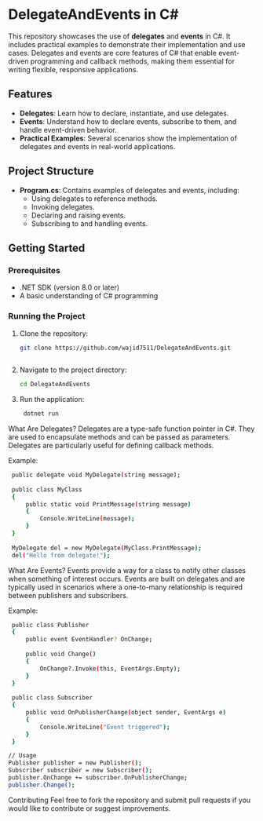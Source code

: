 # DelegateAndEvents in C#

This repository showcases the use of **delegates** and **events** in C#. It includes practical examples to demonstrate their implementation and use cases. Delegates and events are core features of C# that enable event-driven programming and callback methods, making them essential for writing flexible, responsive applications.

## Features

- **Delegates**: Learn how to declare, instantiate, and use delegates.
- **Events**: Understand how to declare events, subscribe to them, and handle event-driven behavior.
- **Practical Examples**: Several scenarios show the implementation of delegates and events in real-world applications.

## Project Structure

- **Program.cs**: Contains examples of delegates and events, including:
  - Using delegates to reference methods.
  - Invoking delegates.
  - Declaring and raising events.
  - Subscribing to and handling events.

## Getting Started

### Prerequisites

- .NET SDK (version 8.0 or later)
- A basic understanding of C# programming

### Running the Project

1. Clone the repository:

   ```bash
   git clone https://github.com/wajid7511/DelegateAndEvents.git
  
2. Navigate to the project directory:
   ```bash
   cd DelegateAndEvents
   ```
3. Run the application:
   ```bash 
    dotnet run
    ```
  
What Are Delegates?
Delegates are a type-safe function pointer in C#. They are used to encapsulate methods and can be passed as parameters. Delegates are particularly useful for defining callback methods.

Example:
   ```bash 
    public delegate void MyDelegate(string message);
    
    public class MyClass
    {
        public static void PrintMessage(string message)
        {
            Console.WriteLine(message);
        }
    } 
    
    MyDelegate del = new MyDelegate(MyClass.PrintMessage);
    del("Hello from delegate!");
```

What Are Events?
Events provide a way for a class to notify other classes when something of interest occurs. Events are built on delegates and are typically used in scenarios where a one-to-many relationship is required between publishers and subscribers.

Example:
   ```bash 
    public class Publisher
    {
        public event EventHandler? OnChange;
    
        public void Change()
        {
            OnChange?.Invoke(this, EventArgs.Empty);
        }
    }
    
    public class Subscriber
    {
        public void OnPublisherChange(object sender, EventArgs e)
        {
            Console.WriteLine("Event triggered");
        }
    }

// Usage
Publisher publisher = new Publisher();
Subscriber subscriber = new Subscriber();
publisher.OnChange += subscriber.OnPublisherChange;
publisher.Change();
```

Contributing
Feel free to fork the repository and submit pull requests if you would like to contribute or suggest improvements.
 